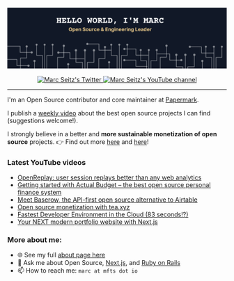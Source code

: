 <a href="https://mfts.io" target="_blank"><img src="img/branding.png" /></a>

<p align="center">
  <a href="https://twitter.com/intent/follow?screen_name=mfts0&tw_p=followbutton" target="_blank">
    <img src="https://img.shields.io/twitter/follow/mfts0?label=Twitter&logo=twitter&style=for-the-badge&color=EBCB8B" alt="Marc Seitz's Twitter"/>
  </a>
  <a href="https://www.youtube.com/channel/UCLc-sy8yWdls3dyxMJKKblw?sub_confirmation=1" target="_blank">
    <img src="https://img.shields.io/youtube/channel/subscribers/UCLc-sy8yWdls3dyxMJKKblw?style=for-the-badge&logo=youtube&label=Youtube&color=EBCB8B" alt="Marc Seitz's YouTube channel"/>
  </a>
</p>

---

I'm an Open Source contributor and core maintainer at [Papermark](https://wwww.papermark.io).

I publish a [weekly video](https://www.youtube.com/channel/UCLc-sy8yWdls3dyxMJKKblw?sub_confirmation=1) about the best open source projects I can find (suggestions welcome!).

I strongly believe in a better and **more sustainable monetization of open source** projects. 👉 Find out more [here](https://twitter.com/mfts0/status/1529866467071639552?s=20&t=OPbYsPLIPj5Z8fO3HUTK0g) and [here](https://twitter.com/mfts0/status/1491782618190266368?s=20&t=OPbYsPLIPj5Z8fO3HUTK0g)!

### Latest YouTube videos

- [OpenReplay: user session replays better than any web analytics](https://www.youtube.com/watch?v=ngtXwsy1d_I)
- [Getting started with Actual Budget – the best open source personal finance system](https://www.youtube.com/watch?v=6ho_oA4MwXo)
- [Meet Baserow, the API-first open source alternative to Airtable](https://www.youtube.com/watch?v=gkbZw-MZ9_k)
- [Open source monetization with tea.xyz](https://www.youtube.com/watch?v=sAMrveIC0Hc)
- [Fastest Developer Environment in the Cloud (83 seconds!?)](https://www.youtube.com/watch?v=x19DetWAsVA)
- [Your NEXT modern portfolio website with Next.js](https://www.youtube.com/watch?v=r3u67UVDwzM)

### More about me:

- 🌐 See my full [about page here](https://mfts.io)
- 💬 Ask me about Open Source, [Next.js](https://nextjs.org), and [Ruby on Rails](https://rubyonrails.org)
- 📫 How to reach me: `marc at mfts dot io`
